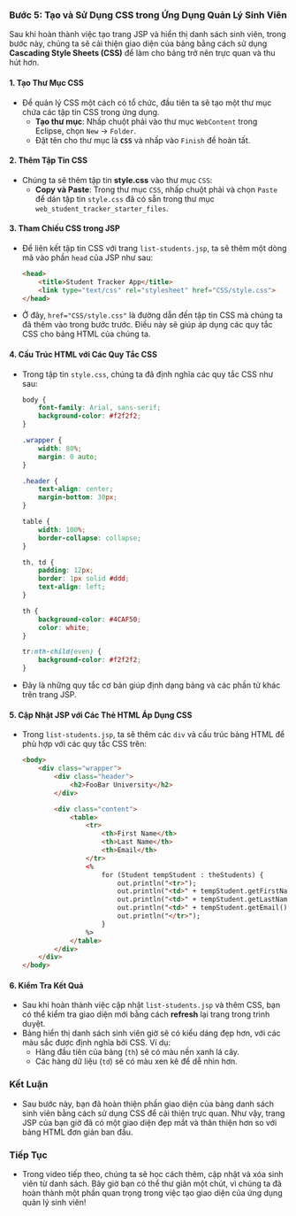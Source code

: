 ### Bước 5: Tạo và Sử Dụng CSS trong Ứng Dụng Quản Lý Sinh Viên

Sau khi hoàn thành việc tạo trang JSP và hiển thị danh sách sinh viên, trong bước này, chúng ta sẽ cải thiện giao diện của bảng bằng cách sử dụng **Cascading Style Sheets (CSS)** để làm cho bảng trở nên trực quan và thu hút hơn.

#### 1. Tạo Thư Mục CSS
- Để quản lý CSS một cách có tổ chức, đầu tiên ta sẽ tạo một thư mục chứa các tập tin CSS trong ứng dụng.
  - **Tạo thư mục**: Nhấp chuột phải vào thư mục `WebContent` trong Eclipse, chọn `New` → `Folder`.
  - Đặt tên cho thư mục là **`CSS`** và nhấp vào `Finish` để hoàn tất.

#### 2. Thêm Tập Tin CSS
- Chúng ta sẽ thêm tập tin **style.css** vào thư mục `CSS`:
  - **Copy và Paste**: Trong thư mục `CSS`, nhấp chuột phải và chọn `Paste` để dán tập tin `style.css` đã có sẵn trong thư mục `web_student_tracker_starter_files`.

#### 3. Tham Chiếu CSS trong JSP
- Để liên kết tập tin CSS với trang `list-students.jsp`, ta sẽ thêm một dòng mã vào phần `head` của JSP như sau:
  ```html
  <head>
      <title>Student Tracker App</title>
      <link type="text/css" rel="stylesheet" href="CSS/style.css">
  </head>
  ```
- Ở đây, `href="CSS/style.css"` là đường dẫn đến tập tin CSS mà chúng ta đã thêm vào trong bước trước. Điều này sẽ giúp áp dụng các quy tắc CSS cho bảng HTML của chúng ta.

#### 4. Cấu Trúc HTML với Các Quy Tắc CSS
- Trong tập tin `style.css`, chúng ta đã định nghĩa các quy tắc CSS như sau:
  ```css
  body {
      font-family: Arial, sans-serif;
      background-color: #f2f2f2;
  }

  .wrapper {
      width: 80%;
      margin: 0 auto;
  }

  .header {
      text-align: center;
      margin-bottom: 30px;
  }

  table {
      width: 100%;
      border-collapse: collapse;
  }

  th, td {
      padding: 12px;
      border: 1px solid #ddd;
      text-align: left;
  }

  th {
      background-color: #4CAF50;
      color: white;
  }

  tr:nth-child(even) {
      background-color: #f2f2f2;
  }
  ```
- Đây là những quy tắc cơ bản giúp định dạng bảng và các phần tử khác trên trang JSP.

#### 5. Cập Nhật JSP với Các Thẻ HTML Áp Dụng CSS
- Trong `list-students.jsp`, ta sẽ thêm các `div` và cấu trúc bảng HTML để phù hợp với các quy tắc CSS trên:
  ```html
  <body>
      <div class="wrapper">
          <div class="header">
              <h2>FooBar University</h2>
          </div>

          <div class="content">
              <table>
                  <tr>
                      <th>First Name</th>
                      <th>Last Name</th>
                      <th>Email</th>
                  </tr>
                  <%
                      for (Student tempStudent : theStudents) {
                          out.println("<tr>");
                          out.println("<td>" + tempStudent.getFirstName() + "</td>");
                          out.println("<td>" + tempStudent.getLastName() + "</td>");
                          out.println("<td>" + tempStudent.getEmail() + "</td>");
                          out.println("</tr>");
                      }
                  %>
              </table>
          </div>
      </div>
  </body>
  ```

#### 6. Kiểm Tra Kết Quả
- Sau khi hoàn thành việc cập nhật `list-students.jsp` và thêm CSS, bạn có thể kiểm tra giao diện mới bằng cách **refresh** lại trang trong trình duyệt.
- Bảng hiển thị danh sách sinh viên giờ sẽ có kiểu dáng đẹp hơn, với các màu sắc được định nghĩa bởi CSS. Ví dụ:
  - Hàng đầu tiên của bảng (`th`) sẽ có màu nền xanh lá cây.
  - Các hàng dữ liệu (`td`) sẽ có màu xen kẽ để dễ nhìn hơn.

### Kết Luận
- Sau bước này, bạn đã hoàn thiện phần giao diện của bảng danh sách sinh viên bằng cách sử dụng CSS để cải thiện trực quan. Như vậy, trang JSP của bạn giờ đã có một giao diện đẹp mắt và thân thiện hơn so với bảng HTML đơn giản ban đầu. 

### Tiếp Tục
- Trong video tiếp theo, chúng ta sẽ học cách thêm, cập nhật và xóa sinh viên từ danh sách. Bây giờ bạn có thể thư giãn một chút, vì chúng ta đã hoàn thành một phần quan trọng trong việc tạo giao diện của ứng dụng quản lý sinh viên!
